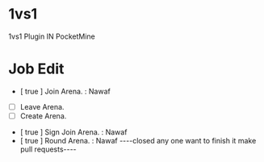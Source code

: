 # 1vs1
1vs1 Plugin IN PocketMine
# Job Edit
- [ true ] Join Arena. : Nawaf
- [ ] Leave Arena.
- [ ] Create Arena.
- [ true ] Sign Join Arena. : Nawaf
- [ true ] Round Arena. : Nawaf
----closed any one want to finish it make pull requests----
